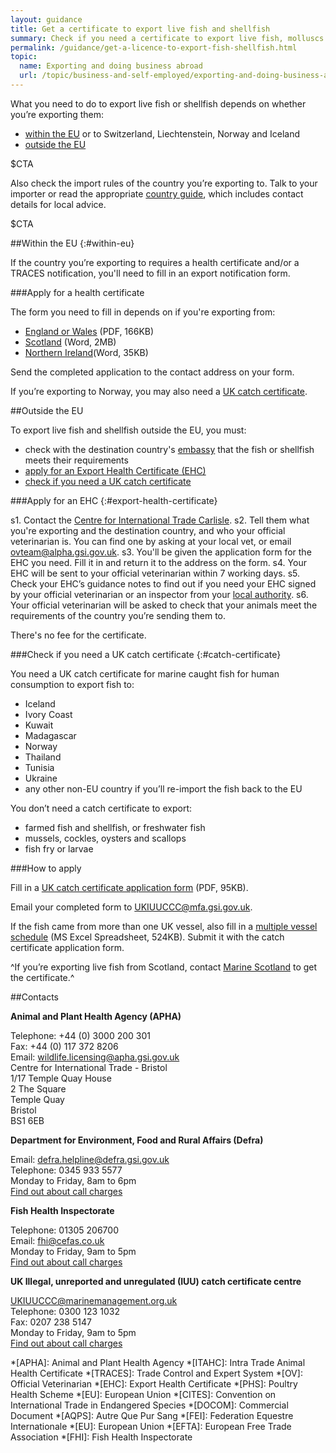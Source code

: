 ```yaml
---
layout: guidance
title: Get a certificate to export live fish and shellfish
summary: Check if you need a certificate to export live fish, molluscs and crustaceans.
permalink: /guidance/get-a-licence-to-export-fish-shellfish.html
topic:
  name: Exporting and doing business abroad
  url: /topic/business-and-self-employed/exporting-and-doing-business-abroad.html
---
```



What you need to do to export live fish or shellfish depends on whether you’re exporting them:

- [within the EU](#within-eu) or to Switzerland, Liechtenstein, Norway and Iceland
- [outside the EU](#outside-eu)

$CTA

Also check the import rules of the country you’re exporting to. Talk to your importer or read the appropriate [country guide](https://www.gov.uk/government/collections/exporting-country-guides), which includes contact details for local advice.

$CTA

##Within the EU
{:#within-eu}

If the country you’re exporting to requires a health certificate and/or a TRACES notification, you'll need to fill in an export notification form.

###Apply for a health certificate

The form you need to fill in depends on if you're exporting from:

- [England or Wales](https://www.gov.uk/government/uploads/system/uploads/attachment_data/file/530280/exp1.pdf) (PDF, 166KB)
- [Scotland](www.gov.scot/Resource/0048/00484726.doc) (Word, 2MB)
- [Northern Ireland](https://www.daera-ni.gov.uk/sites/default/files/publications/daera/notification-of-proposed-fish-movement.doc)(Word, 35KB)

Send the completed application to the contact address on your form.

If you’re exporting to Norway, you may also need a [UK catch certificate](#catch-certificate).

##Outside the EU

To export live fish and shellfish outside the EU, you must:

- check with the destination country's [embassy](http://www.gov.uk/government/world/embassies) that the fish or shellfish meets their requirements
- [apply for an Export Health Certificate (EHC)](#export-health-certificate)
- [check if you need a UK catch certificate](#catch-certificate)

###Apply for an EHC
{:#export-health-certificate}

s1. Contact the [Centre for International Trade Carlisle](http://www.gov.uk/government/organisations/animal-and-plant-health-agency/about/access-and-opening#centre-for-international-trade-carlisle).
s2. Tell them what you're exporting and the destination country, and who your official veterinarian is. You can find one by asking at your local vet, or email <ovteam@alpha.gsi.gov.uk>.
s3. You'll be given the application form for the EHC you need. Fill it in and return it to the address on the form.
s4. Your EHC will be sent to your official veterinarian within 7 working days.
s5. Check your EHC’s guidance notes to find out if you need your EHC signed by your official veterinarian or an inspector from your [local authority](http://www.gov.uk/local-council). 
s6. Your official veterinarian will be asked to check that your animals meet the requirements of the country you’re sending them to.

There's no fee for the certificate.

###Check if you need a UK catch certificate
{:#catch-certificate}

You need a UK catch certificate for marine caught fish for human consumption to export fish to:

- Iceland
- Ivory Coast
- Kuwait
- Madagascar
- Norway
- Thailand
- Tunisia
- Ukraine
- any other non-EU country if you’ll re-import the fish back to the EU

You don’t need a catch certificate to export:

- farmed fish and shellfish, or freshwater fish
- mussels, cockles, oysters and scallops
- fish fry or larvae


###How to apply

Fill in a [UK catch certificate application form](https://www.gov.uk/government/uploads/system/uploads/attachment_data/file/311517/uk-catch-certificate.pdf) (PDF, 95KB).

Email your completed form to <UKIUUCCC@mfa.gsi.gov.uk>.

If the fish came from more than one UK vessel, also fill in a [multiple vessel schedule](https://www.gov.uk/government/uploads/system/uploads/attachment_data/file/459218/Multiple_vessel_schedule_template.xls) (MS Excel Spreadsheet, 524KB). Submit it with the catch certificate application form.

^If you’re exporting live fish from Scotland, contact [Marine Scotland](http://www.gov.scot/Topics/marine/contact) to get the certificate.^


##Contacts

**Animal and Plant Health Agency (APHA)**

Telephone: +44 (0) 3000 200 301   
Fax: +44 (0) 117 372 8206   
Email: <wildlife.licensing@apha.gsi.gov.uk>   
Centre for International Trade - Bristol    
1/17 Temple Quay House    
2 The Square   
Temple Quay   
Bristol    
BS1 6EB   

**Department for Environment, Food and Rural Affairs (Defra)**

Email: <defra.helpline@defra.gsi.gov.uk>     
Telephone: 0345 933 5577     
Monday to Friday, 8am to 6pm     
[Find out about call charges](/call-charges)      


**Fish Health Inspectorate**

Telephone: 01305 206700     
Email: <fhi@cefas.co.uk>   
Monday to Friday, 9am to 5pm    
[Find out about call charges](/call-charges)    


**UK Illegal, unreported and unregulated (IUU) catch certificate centre**

<UKIUUCCC@marinemanagement.org.uk>    
Telephone: 0300 123 1032    
Fax: 0207 238 5147    
Monday to Friday, 9am to 5pm    
[Find out about call charges](/call-charges)    



*[APHA]: Animal and Plant Health Agency
*[ITAHC]: Intra Trade Animal Health Certificate
*[TRACES]: Trade Control and Expert System
*[OV]: Official Veterinarian
*[EHC]: Export Health Certificate
*[PHS]: Poultry Health Scheme
*[EU]: European Union
*[CITES]: Convention on International Trade in Endangered Species 
*[DOCOM]: Commercial Document
*[AQPS]: Autre Que Pur Sang
*[FEI]: Federation Equestre Internationale
*[EU]: European Union
*[EFTA]: European Free Trade Association
*[FHI]: Fish Health Inspectorate
